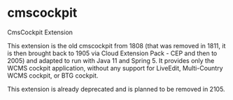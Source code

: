 # cmscockpit
CmsCockpit Extension

This extension is the old cmscockpit from 1808 (that was removed in 1811, it is then brought back to 1905 via Cloud Extension Pack - CEP and then to 2005) and adapted to run with Java 11 and Spring 5.
It provides only the WCMS cockpit application, without any support for LiveEdit, Multi-Country WCMS cockpit, or BTG cockpit.

This extension is already deprecated and is planned to be removed in 2105.
